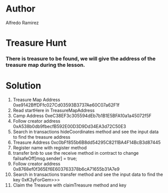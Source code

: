 # Author
Alfredo Ramirez

# Treasure Hunt
### There is treasure to be found, we will give the address of the treasure map during the lesson.

# Solution
1. Treasure Map Address 0xe9142BffDFfc027Cd03593B3737Ae60C07a62F1f
2. Read startHere in TreasureMapAddress
3. Camp Address 0xeC38EF3c305594dEb7b1B1E5BFA10a1a45072f5F
4. Follow creator address 0xA538b0db9fbecfB592E00D3D9Dd34EA3d72C50E3
5. Search in transactions hideCoordinates method and see the input data to find the treasure address
6. Treasure Address 0xc0bFf855b6B8dd54295C8211BA4F14BcB3d87445
7. Register name with register method
8. transfer bnb to use the receive method in contract to change failsafeOff[msg.sender] = true;
9. Follow creator address 0x8768ef0f365Ef6E603763378b6cA71655b31A7e9
10. Search in transactions transfer method and see the input data to find the key 0xK3yForGem>>>
11. Claim the Treasure with claimTreasure method and key